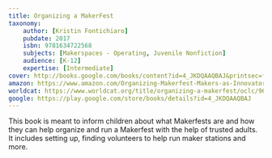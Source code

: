 ```yaml
---
title: Organizing a MakerFest
taxonomy:
	author: [Kristin Fontichiaro]
	pubdate: 2017
	isbn: 9781634722568
	subjects: [Makerspaces - Operating, Juvenile Nonfiction]
	audience: [K-12]
	expertise: [Intermediate]
cover: http://books.google.com/books/content?id=4_JKDQAAQBAJ&printsec=frontcover&img=1&zoom=1&edge=curl&source=gbs_api
amazon: https://www.amazon.com/Organizing-Makerfest-Makers-as-Innovators/dp/1634723228
worldcat: https://www.worldcat.org/title/organizing-a-makerfest/oclc/967683438&referer=brief_results
google: https://play.google.com/store/books/details?id=4_JKDQAAQBAJ
---
```

This book is meant to inform children about what Makerfests are and how they can help organize and run a Makerfest with the help of trusted adults.  It includes setting up, finding volunteers to help run maker stations and more.